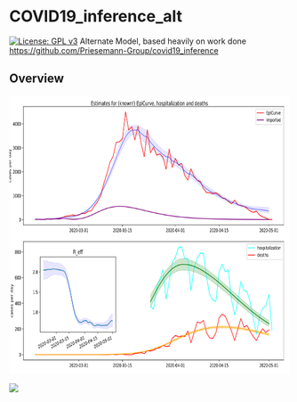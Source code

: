 # COVID19_inference_alt
[![License: GPL v3](https://img.shields.io/badge/License-GPLv3-blue.svg)](https://www.gnu.org/licenses/gpl-3.0)
Alternate Model, based heavily on work done https://github.com/Priesemann-Group/covid19_inference 



## Overview
<p float="left">
	<img src="EstEpiCurve.svg" height=500>
</p>


<p float="left">
    <img src="EstEpiCurveVariables.svg" height=600>
</p>
